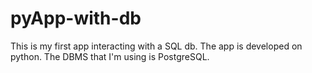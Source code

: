 # pyApp-with-db
This is my first app interacting with a SQL db.
The app is developed on python.
The DBMS that I'm using is PostgreSQL.

